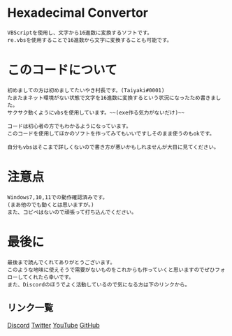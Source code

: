 # Hexadecimal Convertor
```
VBScriptを使用し、文字から16進数に変換するソフトです。
re.vbsを使用することで16進数から文字に変換することも可能です。
```

# このコードについて
```
初めましての方は初めましてたいやき村長です。(Taiyaki#0001)
たまたまネット環境がない状態で文字を16進数に変換するという状況になったため書きました。
サクサク動くようにvbsを使用しています。~~(exe作る気力がないだけ)~~

コードは初心者の方でもわかるようになっています。
このコードを使用してほかのソフトを作ってみてもいいですしそのまま使うのもokです。

自分もvbsはそこまで詳しくないので書き方が悪いかもしれませんが大目に見てください。
```

# 注意点
```
Windows7,10,11での動作確認済みです。
(まあ他のでも動くとは思いますが。)
また、コピペはないので頑張って打ち込んでください。
```

# 最後に
```
最後まで読んでくれてありがとうございます。
このような地味に使えそうで需要がないものをこれからも作っていくと思いますのでぜひフォローしてくれたら幸いです。
また、Discordのほうでよく活動しているので気になる方は下のリンクから。
```

## リンク一覧
[Discord](https://discord.gg/wfmaUb92YX)
[Twitter](https://twitter.com/TaiyakiSontyo)
[YouTube](https://youtube.com/@taiyakisontyo)
[GitHub](https://github.com/TaiyakiSontyo)